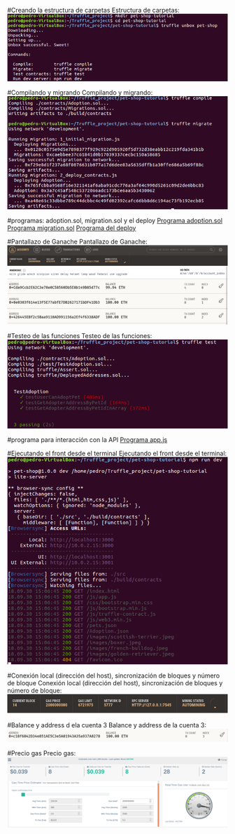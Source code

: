 #Creando la estructura de carpetas
Estructura de carpetas: 
![alt text](https://github.com/PedroCCBlck/Truffle_evaluation/blob/master/Creando%20la%20estructura%20de%20carpetas.png "Estructura de carpetas")

#Compilando y migrando
Compilando y migrando: 
![alt text](https://github.com/PedroCCBlck/Truffle_evaluation/blob/master/compilaci%C3%B3n%20y%20migraci%C3%B3n.png "Compilando y migrando")

#programas: adoption.sol, migration.sol y el deploy
[Programa adoption.sol](https://github.com/PedroCCBlck/Truffle_evaluation/blob/master/Adoption.sol)
[Programa migration.sol](https://github.com/PedroCCBlck/Truffle_evaluation/blob/master/Migrations.sol)
[Programa del deploy](https://github.com/PedroCCBlck/Truffle_evaluation/blob/master/2_deploy_contracts.js)

#Pantallazo de Ganache
Pantallazo de Ganache: 
![alt text](https://github.com/PedroCCBlck/Truffle_evaluation/blob/master/Pantallazo%20de%20Ganache.png "Pantallazo de Ganache")

#Testeo de las funciones
Testeo de las funciones:
![alt text](https://github.com/PedroCCBlck/Truffle_evaluation/blob/master/Testeo%20de%20las%20funciones.png "Testeo de las funciones")

#programa para interacción con la API
[Programa app.js](https://github.com/PedroCCBlck/Truffle_evaluation/blob/master/app.js)

#Ejecutando el front desde el terminal
Ejecutando el front desde el terminal:
![alt text](https://github.com/PedroCCBlck/Truffle_evaluation/blob/master/ejecutando%20el%20front.png "Ejecutando el front desde el terminal")

#Conexión local (dirección del host), sincronización de bloques y número de bloque
Conexión local (dirección del host), sincronización de bloques y número de bloque:
![alt text](https://github.com/PedroCCBlck/Truffle_evaluation/blob/master/Conexi%C3%B3n%20local.png "Conexión local (dirección del host), sincronización de bloques y número de bloque")

#Balance y address d ela cuenta 3
Balance y address de la cuenta 3:
![alt text](https://github.com/PedroCCBlck/Truffle_evaluation/blob/master/cuenta%203.png "Balance y address de la cuenta 3")

#Precio gas
Precio gas:
![alt text](https://github.com/PedroCCBlck/Truffle_evaluation/blob/master/Precio%20gas.png "Precio gas")
